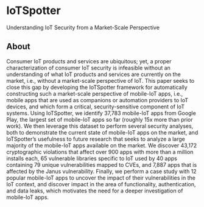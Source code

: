 # IoTSpotter
Understanding IoT Security from a Market-Scale Perspective

## About

Consumer IoT products and services are ubiquitous; yet, a proper characterization of consumer IoT security is infeasible without an understanding of what IoT products and services are currently on the market, i.e., without a market-scale perspective of IoT. This paper seeks to close this gap by developing the IoTSpotter framework for automatically constructing such a market-scale perspective of mobile-IoT apps, i.e., mobile apps that are used as companions or automation providers to IoT devices, and which form a critical, security-sensitive component of IoT systems. Using IoTSpotter, we identify 37,783 mobile-IoT apps from Google Play, the largest set of mobile-IoT apps so far (roughly 15x more than prior work). We then leverage this dataset to perform several security analyses, both to demonstrate the current state of mobile-IoT apps on the market, and IoTSpotter’s usefulness to future research that seeks to analyze a large majority of the mobile-IoT apps available on the market. We discover 43,172 cryptographic violations that affect over 900 apps with more than a million installs each, 65 vulnerable libraries specific to IoT used by 40 apps containing 79 unique vulnerabilities mapped to CVEs, and 7,887 apps that is affected by the Janus vulnerability. Finally, we perform a case study with 12 popular mobile-IoT apps to uncover the impact of their vulnerabilities in the IoT context, and discover impact in the area of functionality, authentication, and data leaks, which motivates the need for a deeper investigation of mobile-IoT apps.

